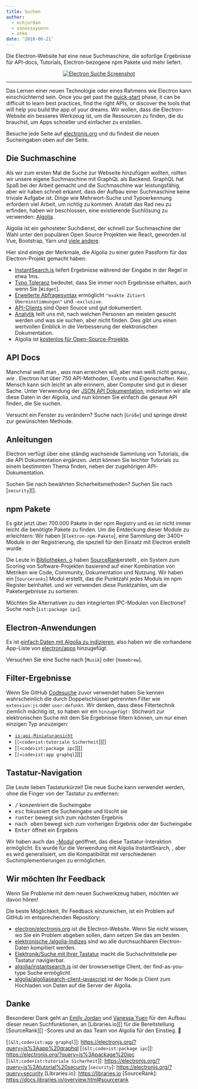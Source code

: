 ```yaml
---
title: Suchen
author:
  - echjordan
  - vanessayuenn
  - zeke
date: '2018-06-21'
---
```


Die Electron-Website hat eine neue Suchmaschine, die sofortige Ergebnisse für API-docs, Tutorials, Electron-bezogene npm Pakete und mehr liefert.

<figure>
  <a href="https://electronjs.org/?query=resize" style="display: block; text-align: center;">
    <img class="screenshot" src="https://user-images.githubusercontent.com/2289/41683719-417ca80a-7490-11e8-9a52-fb145f4251ba.png" alt="Electron Suche Screenshot">
  </a>
</figure>

---

Das Lernen einer neuen Technologie oder eines Rahmens wie Electron kann einschüchternd sein. Once you get past the [quick-start](https://github.com/electron/electron-quick-start) phase, it can be difficult to learn best practices, find the right APIs, or discover the tools that will help you build the app of your dreams. Wir wollen, dass die Electron-Website ein besseres Werkzeug ist, um die Ressourcen zu finden, die du brauchst, um Apps schneller und einfacher zu erstellen.

Besuche jede Seite auf [electronjs.org](https://electronjs.org) und du findest die neuen Sucheingaben oben auf der Seite.

## Die Suchmaschine

Als wir zum ersten Mal die Suche zur Webseite hinzufügen wollten, rollten wir unsere eigene Suchmaschine mit GraphQL als Backend. GraphQL hat Spaß bei der Arbeit gemacht und die Suchmaschine war leistungsfähig, aber wir haben schnell erkannt, dass der Aufbau einer Suchmaschine keine triviale Aufgabe ist. Dinge wie Mehrwort-Suche und Typoerkennung erfordern viel Arbeit, um richtig zu kommen. Anstatt das Rad neu zu erfinden, haben wir beschlossen, eine existierende Suchlösung zu verwenden: [Algolia](https://algolia.com).

Algolia ist ein gehosteter Suchdienst, der schnell zur Suchmaschine der Wahl unter den populären Open Source Projekten wie React, geworden ist Vue, Bootstrap, Yarn und [viele andere](https://community.algolia.com/docsearch/).

Hier sind einige der Merkmale, die Algolia zu einer guten Passform für das Electron-Projekt gemacht haben:

- [InstantSearch.js](https://community.algolia.com/instantsearch.js) liefert Ergebnisse während der Eingabe in der Regel in etwa 1ms.
- [Typo Toleranz](https://www.algolia.com/doc/guides/textual-relevance/typo-tolerance/) bedeutet, dass Sie immer noch Ergebnisse erhalten, auch wenn Sie [`Widget`].
- [Erweiterte Abfragesyntax](https://www.algolia.com/doc/api-reference/api-parameters/advancedSyntax/) ermöglicht `"exakte Zitiert Übereinstimmungen"` und `-exclusive`.
- [API-Clients](https://www.algolia.com/doc/api-client/javascript/getting-started/) sind Open Source und gut dokumentiert.
- [Analytik](https://www.algolia.com/doc/guides/analytics/analytics-overview/) teilt uns mit, nach welchen Personen am meisten gesucht werden und was sie suchen, aber nicht finden. Dies gibt uns einen wertvollen Einblick in die Verbesserung der elektronischen Dokumentation.
- Algolia ist [kostenlos für Open-Source-Projekte](https://www.algolia.com/for-open-source).

## API Docs

Manchmal weiß man *, was* man erreichen will, aber man weiß nicht genau, *, wie* . Electron hat über 750 API-Methoden, Events und Eigenschaften. Kein Mensch kann sich leicht an alle erinnern, aber Computer sind gut in dieser Sache. Unter Verwendung der [JSON API Dokumentation](https://electronjs.org/blog/api-docs-json-schema), indizierten wir alle diese Daten in der Algolia, und nun können Sie einfach die genaue API finden, die Sie suchen.

Versucht ein Fenster zu verändern? Suche nach [`Größe`] und springe direkt zur gewünschten Methode.

## Anleitungen

Electron verfügt über eine ständig wachsende Sammlung von Tutorials, die die API Dokumentation ergänzen. Jetzt können Sie leichter Tutorials zu einem bestimmten Thema finden, neben der zugehörigen API-Dokumentation.

Suchen Sie nach bewährten Sicherheitsmethoden? Suchen Sie nach [`security`][].

## npm Pakete

Es gibt jetzt über 700.000 Pakete in der npm Registry und es ist nicht immer leicht die benötigte Pakete zu finden. Um die Entdeckung dieser Module zu erleichtern: Wir haben [`Elektron-npm-Pakete`], eine Sammlung der 3400+ Module in der Registrierung, die speziell für den Einsatz mit Electron erstellt wurde.

Die Leute in [Bibliotheken. o](https://libraries.io) haben [SourceRank](https://docs.libraries.io/overview.html#sourcerank)erstellt , ein System zum Scoring von Software-Projekten basierend auf einer Kombination von Metriken wie Code, Community, Dokumentation und Nutzung. Wir haben ein [`Sourceranks`] Modul erstellt, das die Punktzahl jedes Moduls im npm Register beinhaltet. und wir verwenden diese Punktzahlen, um die Paketergebnisse zu sortieren.

Möchten Sie Alternativen zu den integrierten IPC-Modulen von Electrone? Suche nach [`ist:package ipc`].

## Electron-Anwendungen

Es ist [einfach Daten mit Algolia zu indizieren](https://github.com/electron/algolia-indices), also haben wir die vorhandene App-Liste von [electron/apps](https://github.com/electron/apps) hinzugefügt.

Versuchen Sie eine Suche nach [`Musik`] oder [`Homebrew`].

## Filter-Ergebnisse

Wenn Sie GitHub [Codesuche](https://github.com/search) zuvor verwendet haben Sie kennen wahrscheinlich die durch Doppelschlüssel getrennten Filter wie `extension:js` oder `user:defunkt`. Wir denken, dass diese Filtertechnik ziemlich mächtig ist, so haben wir ein `hinzugefügt:` Stichwort zur elektronischen Suche mit dem Sie Ergebnisse filtern können, um nur einen einzigen Typ anzuzeigen:

- [`is:api-Miniaturansicht`][]
- [`[<code>ist:tutoriale Sicherheit`]</code>][]
- [`[<code>ist:package ipc`]</code>][]
- [`[<code>ist:app graphql`]</code>][]

## Tastatur-Navigation

Die Leute lieben Tastaturkürzel! Die neue Suche kann verwendet werden, ohne die Finger von der Tastatur zu entfernen:

- <kbd>/</kbd> konzentriert die Sucheingabe
- <kbd>esc</kbd> fokussiert die Sucheingabe und löscht sie
- <kbd>runter</kbd> bewegt sich zum nächsten Ergebnis
- <kbd>nach oben</kbd> bewegt sich zum vorherigen Ergebnis oder der Sucheingabe
- <kbd>Enter</kbd> öffnet ein Ergebnis

Wir haben auch das [-Modul](https://github.com/electron/search-with-your-keyboard/) geöffnet, das diese Tastatur-Interaktion ermöglicht. Es wurde für die Verwendung mit Algolia InstantSearch, , aber es wird generalisiert, um die Kompatibilität mit verschiedenen Suchimplementierungen zu ermöglichen.

## Wir möchten Ihr Feedback

Wenn Sie Probleme mit dem neuen Suchwerkzeug haben, möchten wir davon hören!

Die beste Möglichkeit, Ihr Feedback einzureichen, ist ein Problem auf GitHub im entsprechenden Repository:

- [electron/electronjs.org](https://github.com/electron/electronjs.org) ist die Electron-Website. Wenn Sie nicht wissen, wo Sie ein Problem abgeben sollen, dann setzen Sie das am besten.
- [elektronische /algolia-Indizes](https://github.com/electron/algolia-indices) sind wo alle durchsuchbaren Electron-Daten kompiliert werden.
- [Elektronik/Suche mit Ihrer Tastatur](https://github.com/electron/search-with-your-keyboard) macht die Suchschnittstelle per Tastatur navigierbar.
- [algolia/instantsearch.js](https://github.com/algolia/instantsearch.js) ist der browserseitige Client, der find-as-you-type Suche ermöglicht.
- [algolia/algoliasearch-client-javascript](https://github.com/algolia/algoliasearch-client-javascript) ist der Node.js Client zum Hochladen von Daten auf die Server der Algolia.

## Danke

Besonderer Dank geht an [Emily Jordan](https://github.com/echjordan) und [Vanessa Yuen](https://github.com/vanessayuenn) für den Aufbau dieser neuen Suchfunktionen, an [Libraries.io][] für die Bereitstellung [SourceRank][] -Scores und an das Team von Algolia für den Einstieg. 🍹

[`is:api-Miniaturansicht`]: https://electronjs.org/?query=is%3Aapi%20thumbnail
[`[&lt;code>ist:app graphql`]</code>]: https://electronjs.org/?query=is%3Aapp%20graphql
[`[&lt;code>ist:package ipc`]</code>]: https://electronjs.org/?query=is%3Apackage%20ipc
[`[&lt;code>ist:tutoriale Sicherheit`]</code>]: https://electronjs.org/?query=is%3Atutorial%20security
[`security`]: https://electronjs.org/?query=security
[Libraries.io]: https://libraries.io
[SourceRank]: https://docs.libraries.io/overview.html#sourcerank